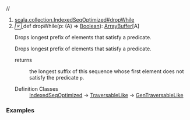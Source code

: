//
<ol>
<li><a href="https://www.scala-lang.org/api/2.12.3/scala/collection/mutable/ArrayBuffer.html#dropWhile(p:A=>Boolean):Repr">scala.collection.IndexedSeqOptimized#dropWhile</a></li>
<li name="scala.collection.IndexedSeqOptimized#dropWhile" visbl="pub" class="indented0 " data-isabs="false" fullcomment="yes" group="Ungrouped"> <a id="dropWhile(p:A=>Boolean):Repr"></a><a id="dropWhile((A)⇒Boolean):ArrayBuffer[A]"></a> <span class="permalink"> <a href="../../../scala/collection/mutable/ArrayBuffer.html#dropWhile(p:A=>Boolean):Repr" title="Permalink"> <i class="material-icons"></i> </a> </span> <span class="modifier_kind"> <span class="modifier"></span> <span class="kind">def</span> </span> <span class="symbol"> <span class="name">dropWhile</span><span class="params">(<span name="p">p: (<span class="extype" name="scala.collection.mutable.ArrayBuffer.A">A</span>) ⇒ <a href="../../Boolean.html" class="extype" name="scala.Boolean">Boolean</a></span>)</span><span class="result">: <a href="" class="extype" name="scala.collection.mutable.ArrayBuffer">ArrayBuffer</a>[<span class="extype" name="scala.collection.mutable.ArrayBuffer.A">A</span>]</span> </span> <p class="shortcomment cmt">Drops longest prefix of elements that satisfy a predicate.</p>
 <div class="fullcomment">
  <div class="comment cmt">
   <p>Drops longest prefix of elements that satisfy a predicate. </p>
  </div>
  <dl class="paramcmts block">
   <dt>
    returns
   </dt>
   <dd class="cmt">
    <p>the longest suffix of this sequence whose first element does not satisfy the predicate <code>p</code>.</p>
   </dd>
  </dl>
  <dl class="attributes block"> 
   <dt>
    Definition Classes
   </dt>
   <dd>
    <a href="../IndexedSeqOptimized.html" class="extype" name="scala.collection.IndexedSeqOptimized">IndexedSeqOptimized</a> → 
    <a href="../TraversableLike.html" class="extype" name="scala.collection.TraversableLike">TraversableLike</a> → 
    <a href="../GenTraversableLike.html" class="extype" name="scala.collection.GenTraversableLike">GenTraversableLike</a>
   </dd>
  </dl>
 </div> </li>
        </ol>


### Examples















